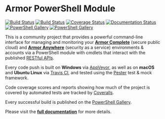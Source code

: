 ﻿# Armor PowerShell Module

[![Build Status](https://ci.appveyor.com/api/projects/status/x4ik2enxvdc5h0x6/branch/master?svg=true)](https://ci.appveyor.com/project/tlindsay42/ArmorPowerShell/branch/master) [![Build Status](https://travis-ci.org/tlindsay42/ArmorPowerShell.svg?branch=master)](https://travis-ci.org/tlindsay42/ArmorPowerShell) [![Coverage Status](https://coveralls.io/repos/github/tlindsay42/ArmorPowerShell/badge.svg?branch=master)](https://coveralls.io/github/tlindsay42/ArmorPowerShell?branch=master) [![Documentation Status](https://readthedocs.org/projects/armorpowershell/badge/?version=latest)](http://armorpowershell.readthedocs.io/en/latest/?badge=latest) [![PowerShell Gallery](https://img.shields.io/powershellgallery/v/Armor.svg)](https://www.powershellgallery.com/packages/Armor) [![PowerShell Gallery](https://img.shields.io/powershellgallery/dt/Armor.svg)](https://www.powershellgallery.com/packages/Armor) 

This is a community project that provides a powerful command-line interface for managing and monitoring your **[Armor Complete](https://www.armor.com/armor-complete-secure-hosting/ 'Armor Complete Product Page')** (secure public cloud) and **[Armor Anywhere](https://www.armor.com/armor-anywhere-security/ 'Armor Anywhere Product Page')** (security as a service) environments & accounts via a PowerShell module with cmdlets that interact with the published [RESTful APIs](https://docs.armor.com/display/KBSS/Armor+API+Guide 'Armor API Guide').

Every code push is built on **Windows** via [AppVeyor](https://ci.appveyor.com/project/tlindsay42/ArmorPowerShell/branch/master 'AppVeyor: ArmorPowerShell: Latest Build Console'), as well as on **macOS** and **Ubuntu Linux** via [Travis CI](https://travis-ci.org/tlindsay42/ArmorPowerShell 'Travis CI: ArmorPowerShell: Latest Build Console'), and tested using the [Pester](https://github.com/pester/Pester 'Pester GitHub repo') test & mock framework.

Code coverage scores and reports showing how much of the project is covered by automated tests are tracked by [Coveralls](https://coveralls.io/github/tlindsay42/ArmorPowerShell?branch=master 'Coveralls: ArmorPowerShell: latest report').

Every successful build is published on the [PowerShell Gallery](https://www.powershellgallery.com/packages/Armor 'PowerShell Gallery').

Please visit the **[full documentation](http://armorpowershell.readthedocs.io/en/latest/?badge=latest 'ReadTheDocs: ArmorPowerShell: Latest Build')** for more details.
